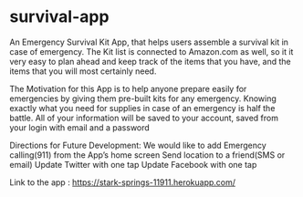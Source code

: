 # survival-app
An Emergency Survival Kit App, that helps users assemble a survival kit in case of emergency. The Kit list is connected to Amazon.com as well, so it it very easy to plan ahead and keep track of the items that you have, and the items that you will most certainly need.

The Motivation for this App is to help anyone prepare easily for emergencies by giving them pre-built kits for any emergency. Knowing exactly what you need for supplies in case of an emergency is half the battle. All of your information will be saved to your account, saved from your login with email and a password


Directions for Future Development:
We would like to add Emergency calling(911) from the App’s home screen
Send location to a friend(SMS or email)
Update Twitter with one tap
Update Facebook with one tap

Link to the app : https://stark-springs-11911.herokuapp.com/
